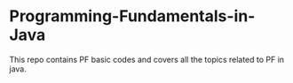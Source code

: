 # Programming-Fundamentals-in-Java
This repo contains PF basic codes and covers all the topics related to PF in java.
